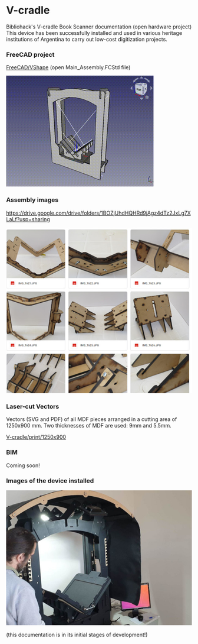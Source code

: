 # V-cradle

Bibliohack's V-cradle Book Scanner documentation (open hardware project) 
This device has been successfully installed and used in various heritage institutions of Argentina to carry out low-cost digitization projects. 

### FreeCAD project

[FreeCAD/VShape](FreeCAD/VShape) (open Main_Assembly.FCStd file)

![](media/vshape.gif)

### Assembly images

<https://drive.google.com/drive/folders/1BOZjUhdHQHRd9jAgz4dTz2JxLg7XLaLf?usp=sharing>

![](media/assembly.jpg)

### Laser-cut Vectors

Vectors (SVG and PDF) of all MDF pieces arranged in a cutting area of 1250x900 mm. Two thicknesses of MDF are used: 9mm and 5.5mm.

[V-cradle/print/1250x900](V-cradle/print/1250x900)

### BIM

Coming soon!

### Images of the device installed

![](media/uca.jpg)

(this documentation is in its initial stages of development!)
